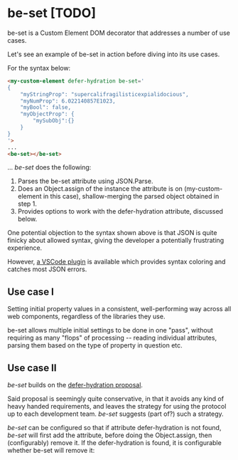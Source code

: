 # be-set [TODO]

be-set is a Custom Element DOM decorator that addresses a number of use cases.

Let's see an example of be-set in action before diving into its use cases.  

For the syntax below:

```html
<my-custom-element defer-hydration be-set='
{
    "myStringProp": "supercalifragilisticexpialidocious",
    "myNumProp": 6.022140857E1023,
    "myBool": false,
    "myObjectProp": {
        "mySubObj":{}
    }
}
'>
...
<be-set></be-set>
```

... *be-set* does the following:

1.  Parses the be-set attribute using JSON.Parse.
2.  Does an Object.assign of the instance the attribute is on (my-custom-element in this case),  shallow-merging the parsed object obtained in step 1.
3.  Provides options to work with the defer-hydration attribute, discussed below.

One potential objection to the syntax shown above is that JSON is quite finicky about allowed syntax, giving the developer a potentially frustrating experience.

However, [a VSCode plugin](https://marketplace.visualstudio.com/items?itemName=andersonbruceb.json-in-html) is available which provides syntax coloring and catches most JSON errors.

## Use case I

Setting initial property values in a consistent, well-performing way across all web components, regardless of the libraries they use.

be-set allows multiple initial settings to be done in one "pass", without requiring as many "flops" of processing -- reading individual attributes, parsing them based on the type of property in question etc.

## Use case II

*be-set* builds on the [defer-hydration proposal](https://github.com/webcomponents-cg/community-protocols/blob/defer-hydration/proposals/defer-hydration.md).

Said proposal is seemingly quite conservative, in that it avoids any kind of heavy handed requirements, and leaves the strategy for using the protocol up to each development team.  *be-set* suggests (part of?) such a strategy.


*be-set* can be configured so that if attribute defer-hydration is not found, *be-set* will first add the attribute, before doing the Object.assign, then (configurably) remove it.  If the defer-hydration is found, it is configurable whether be-set will remove it:

